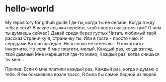 # hello-world
My repository for github guide
Где ты, когда ты не онлайн,
Когда я жду тебя в сети?
В какие ссылки перейти, 
чтоб просто оказаться там?
О чем ты думаешь сейчас?
Давай среди берез густых
Читать любимый твой рассказ
Страничку я, страничку ты.
Или в гости - просто чаю.
И сердцами Вотсап закидан.
Но я снова не отвечаю -
Я инкогнито-инкогнито.
Но если б мне платити, милый, 
Каждый раз, когда взгляд твой дымный
Мне мерещется где-то мимо,
Каждый раз, когда снишься ты мне...

Припев:
Если б мне платили каждый раз,
Каждый раз, когда я думаю о тебе.
Я бы бомжевала возле трасс,
Я была бы самой бедной из людей.

